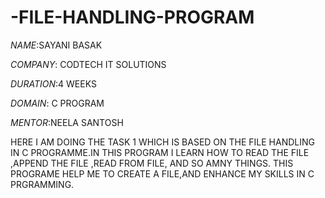 # -FILE-HANDLING-PROGRAM

*NAME*:SAYANI BASAK

*COMPANY*: CODTECH IT SOLUTIONS

*DURATION*:4 WEEKS

*DOMAIN*: C PROGRAM

*MENTOR*:NEELA SANTOSH

HERE I AM DOING THE TASK 1 WHICH IS BASED ON THE FILE HANDLING IN C PROGRAMME.IN THIS PROGRAM I LEARN HOW TO READ THE FILE ,APPEND THE FILE ,READ FROM FILE, AND SO AMNY THINGS.
THIS  PROGRAME HELP ME TO CREATE A FILE,AND ENHANCE MY SKILLS IN C PRGRAMMING.
